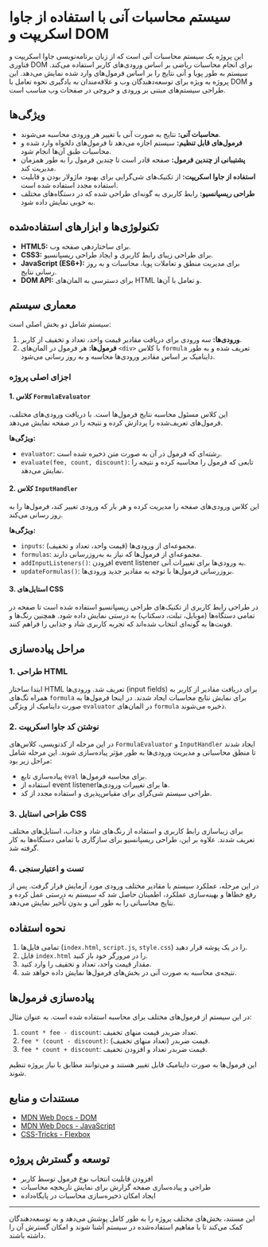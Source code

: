 # سیستم محاسبات آنی با استفاده از جاوا اسکریپت و DOM

این پروژه یک سیستم محاسبات آنی است که از زبان برنامه‌نویسی جاوا اسکریپت و فناوری DOM برای انجام محاسبات ریاضی بر اساس ورودی‌های کاربر استفاده می‌کند. سیستم به طور پویا و آنی نتایج را بر اساس فرمول‌های وارد شده نمایش می‌دهد. این پروژه به ویژه برای توسعه‌دهندگان وب و علاقه‌مندان به یادگیری نحوه تعامل با DOM و طراحی سیستم‌های مبتنی بر ورودی و خروجی در صفحات وب مناسب است.

## ویژگی‌ها
- **محاسبات آنی:** نتایج به صورت آنی با تغییر هر ورودی محاسبه می‌شوند.
- **فرمول‌های قابل تنظیم:** سیستم اجازه می‌دهد تا فرمول‌های دلخواه وارد شده و محاسبات طبق آن‌ها انجام شود.
- **پشتیبانی از چندین فرمول:** صفحه قادر است تا چندین فرمول را به طور همزمان مدیریت کند.
- **استفاده از جاوا اسکریپت:** از تکنیک‌های شی‌گرایی برای بهبود ماژولار بودن و قابلیت استفاده مجدد استفاده شده است.
- **طراحی ریسپانسیو:** رابط کاربری به گونه‌ای طراحی شده که در دستگاه‌های مختلف به خوبی نمایش داده شود.

## تکنولوژی‌ها و ابزارهای استفاده‌شده
- **HTML5:** برای ساختاردهی صفحه وب.
- **CSS3:** برای طراحی زیبای رابط کاربری و ایجاد طراحی ریسپانسیو.
- **JavaScript (ES6+):** برای مدیریت منطق و تعاملات پویا، محاسبات و به روز رسانی نتایج.
- **DOM API:** برای دسترسی به المان‌های HTML و تعامل با آن‌ها.

## معماری سیستم
سیستم شامل دو بخش اصلی است: 
1. **ورودی‌ها:** سه ورودی برای دریافت مقادیر قیمت واحد، تعداد و تخفیف از کاربر.
2. **فرمول‌ها:** هر فرمول در المان‌های `<div>` با کلاس `formula` تعریف شده و به طور داینامیک بر اساس مقادیر ورودی‌ها محاسبه و به روز رسانی می‌شود.

### اجزای اصلی پروژه

#### 1. **کلاس `FormulaEvaluator`**
این کلاس مسئول محاسبه نتایج فرمول‌ها است. با دریافت ورودی‌های مختلف، فرمول‌های تعریف‌شده را پردازش کرده و نتیجه را در صفحه نمایش می‌دهد.

**ویژگی‌ها:**
- `evaluator`: رشته‌ای که فرمول در آن به صورت متن ذخیره شده است.
- `evaluate(fee, count, discount)`: تابعی که فرمول را محاسبه کرده و نتیجه را نمایش می‌دهد.

#### 2. **کلاس `InputHandler`**
این کلاس ورودی‌های صفحه را مدیریت کرده و هر بار که ورودی تغییر کند، فرمول‌ها را به روز رسانی می‌کند.

**ویژگی‌ها:**
- `inputs`: مجموعه‌ای از ورودی‌ها (قیمت واحد، تعداد و تخفیف).
- `formulas`: مجموعه‌ای از فرمول‌ها که نیاز به به‌روزرسانی دارند.
- `addInputListeners()`: افزودن event listener به ورودی‌ها برای تغییرات آنی.
- `updateFormulas()`: بروزرسانی فرمول‌ها با توجه به مقادیر جدید ورودی‌ها.

#### 3. **استایل‌های CSS**
در طراحی رابط کاربری از تکنیک‌های طراحی ریسپانسیو استفاده شده است تا صفحه در تمامی دستگاه‌ها (موبایل، تبلت، دسکتاپ) به درستی نمایش داده شود. همچنین رنگ‌ها و فونت‌ها به گونه‌ای انتخاب شده‌اند که تجربه کاربری شاد و جذابی را فراهم کنند.

## مراحل پیاده‌سازی

### 1. طراحی HTML
ابتدا ساختار HTML تعریف شد. ورودی‌ها (input fields) برای دریافت مقادیر از کاربر به همراه تگ‌های `formula` برای نمایش نتایج محاسبات ایجاد شدند. در اینجا فرمول‌ها به صورت داینامیک از ویژگی `evaluator` در المان‌های `formula` ذخیره می‌شوند.

### 2. نوشتن کد جاوا اسکریپت
در این مرحله از کدنویسی، کلا‌س‌های `FormulaEvaluator` و `InputHandler` ایجاد شدند تا منطق محاسباتی و مدیریت ورودی‌ها به طور مؤثر پیاده‌سازی شوند. این مرحله شامل مراحل زیر بود:
- پیاده‌سازی تابع `eval` برای محاسبه فرمول‌ها.
- استفاده از event listenerها برای تغییرات ورودی‌ها.
- طراحی سیستم شی‌گرای برای مقیاس‌پذیری و استفاده مجدد از کد.

### 3. طراحی استایل CSS
برای زیباسازی رابط کاربری و استفاده از رنگ‌های شاد و جذاب، استایل‌های مختلف تعریف شدند. علاوه بر این، طراحی ریسپانسیو برای سازگاری با تمامی دستگاه‌ها به کار گرفته شد.

### 4. تست و اعتبارسنجی
در این مرحله، عملکرد سیستم با مقادیر مختلف ورودی مورد آزمایش قرار گرفت. پس از رفع خطاها و بهینه‌سازی عملکرد، اطمینان حاصل شد که سیستم به درستی عمل کرده و نتایج محاسباتی را به طور آنی و بدون تأخیر نمایش می‌دهد.

## نحوه استفاده

1. تمامی فایل‌ها (`index.html`, `script.js`, `style.css`) را در یک پوشه قرار دهید.
2. فایل `index.html` را در مرورگر خود باز کنید.
3. مقدار قیمت واحد، تعداد و تخفیف را وارد کنید.
4. نتیجه‌ی محاسبه به صورت آنی در بخش‌های فرمول‌ها نمایش داده خواهد شد.

## پیاده‌سازی فرمول‌ها
در این سیستم از فرمول‌های مختلف برای محاسبه استفاده شده است. به عنوان مثال:
1. `count * fee - discount`: تعداد ضربدر قیمت منهای تخفیف.
2. `fee * (count - discount)`: قیمت ضربدر (تعداد منهای تخفیف).
3. `fee * count + discount`: قیمت ضربدر تعداد و افزودن تخفیف.

این فرمول‌ها به صورت داینامیک قابل تغییر هستند و می‌توانند مطابق با نیاز پروژه تنظیم شوند.

## مستندات و منابع
- [MDN Web Docs - DOM](https://developer.mozilla.org/en-US/docs/Web/API/Document_Object_Model)
- [MDN Web Docs - JavaScript](https://developer.mozilla.org/en-US/docs/Web/JavaScript)
- [CSS-Tricks - Flexbox](https://css-tricks.com/snippets/css/a-guide-to-flexbox/)

## توسعه و گسترش پروژه
- افزودن قابلیت انتخاب نوع فرمول توسط کاربر
- طراحی و پیاده‌سازی صفحه گزارش برای نمایش تاریخچه محاسبات
- ایجاد امکان ذخیره‌سازی محاسبات در پایگاه‌داده

---

این مستند، بخش‌های مختلف پروژه را به طور کامل پوشش می‌دهد و به توسعه‌دهندگان کمک می‌کند تا با مفاهیم استفاده‌شده در سیستم آشنا شوند و امکان گسترش آن را داشته باشند.
